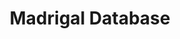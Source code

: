 ---
description: Madrigal is an upper atmospheric science database used by groups throughout
  the world. Madrigal is a robust, World Wide Web based system capable of managing
  and serving archival and real-time data, in a variety of formats, from a wide range
  of upper atmospheric science instruments. Data at each Madrigal site is locally
  controlled and can be updated at any time, but shared metadata between Madrigal
  sites allow searching of all Madrigal sites at once from any Madrigal site.
notes: A database compiling many observing platforms
programmatic_access: through MadrigalWeb and pysatMadrigal
record_last_updated: Fri, 11 Feb 2022 14:05:43 GMT
shortname: madrigal
title: Madrigal Database
type: database
uuid: ed266a86-103c-4318-94e9-ed2e6ffff30b
website_link: http://millstonehill.haystack.mit.edu/
---